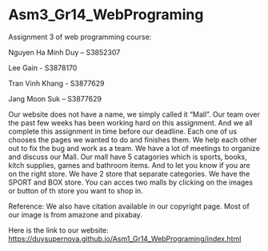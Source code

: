 # Asm3_Gr14_WebPrograming

Assignment 3 of web programming course:

Nguyen Ha Minh Duy – S3852307

Lee Gain - S3878170

Tran Vinh Khang - S3877629

Jang Moon Suk – S3877629

Our website does not have a name, we simply called it “Mall”. Our team over the past few weeks has been working hard on this assignment. And we all complete this assignment in time before our deadline. Each one of us chooses the pages we wanted to do and finishes them. We help each other out to fix the bug and work as a team. We have a lot of meetings to organize and discuss our Mall. Our mall have 5 catagories which is sports, books, kitch supplies, games and bathroom items. And to let you know if you are on the right store. We have 2 store that separate categories. We have the SPORT and BOX store. You can acces two malls by clicking on the images or button of th store you want to shop in.

Reference: We also have citation available in our copyright page. Most of our image is from amazone and pixabay.

Here is the link to our website: https://duysupernova.github.io/Asm1_Gr14_WebPrograming/index.html
